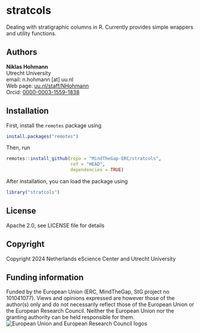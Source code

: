 # stratcols

Dealing with stratigraphic columns in R. Currently provides simple wrappers and utility functions.

## Authors

__Niklas Hohmann__  
Utrecht University  
email: n.hohmann [at] uu.nl  
Web page: [uu.nl/staff/NHohmann](https://www.uu.nl/staff/NHHohmann)  
Orcid: [0000-0003-1559-1838](https://orcid.org/0000-0003-1559-1838)

## Installation

First, install the `remotes` package using

```R
install.packages("remotes")
```

Then, run

```R
remotes::install_github(repo = "MindTheGap-ERC/stratcols",
                        ref = "HEAD",
                        dependencies = TRUE)
```

After installation, you can load the package using

```R
library("stratcols")
```

## License

Apache 2.0, see LICENSE file for details

## Copyright

Copyright 2024 Netherlands eScience Center and Utrecht University

## Funding information

Funded by the European Union (ERC, MindTheGap, StG project no 101041077). Views and opinions expressed are however those of the author(s) only and do not necessarily reflect those of the European Union or the European Research Council. Neither the European Union nor the granting authority can be held responsible for them.
![European Union and European Research Council logos](https://erc.europa.eu/sites/default/files/2023-06/LOGO_ERC-FLAG_FP.png)
